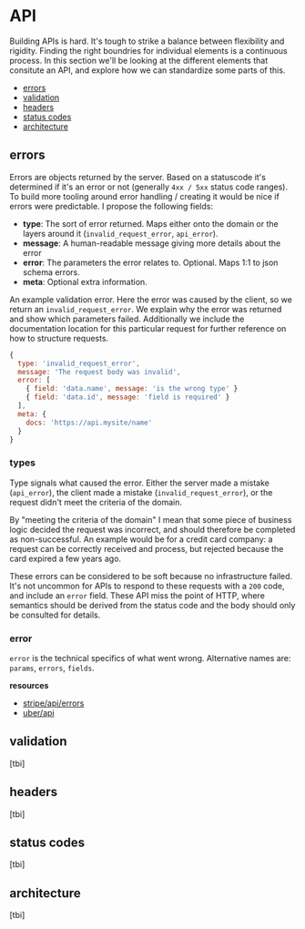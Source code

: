 # API
Building APIs is hard. It's tough to strike a balance between flexibility and
rigidity. Finding the right boundries for individual elements is a continuous
process. In this section we'll be looking at the different elements that
consitute an API, and explore how we can standardize some parts of this.

- [errors](#errors)
- [validation](#validation)
- [headers](#headers)
- [status codes](#status-codes)
- [architecture](#architecture)

## errors
Errors are objects returned by the server. Based on a statuscode it's
determined if it's an error or not (generally `4xx / 5xx` status code ranges).
To build more tooling around error handling / creating it would be nice if
errors were predictable. I propose the following fields:
- __type__: The sort of error returned. Maps either onto the domain or the
  layers around it (`invalid_request_error`, `api_error`).
- __message__: A human-readable message giving more details about the error
- __error__: The parameters the error relates to. Optional. Maps 1:1 to json
  schema errors.
- __meta__: Optional extra information.

An example validation error. Here the error was caused by the client, so we
return an `invalid_request_error`. We explain why the error was returned and
show which parameters failed. Additionally we include the documentation
location for this particular request for further reference on how to structure
requests.
```js
{
  type: 'invalid_request_error',
  message: 'The request body was invalid',
  error: [
    { field: 'data.name', message: 'is the wrong type' }
    { field: 'data.id', message: 'field is required' }
  ],
  meta: {
    docs: 'https://api.mysite/name'
  }
}
```

### types
Type signals what caused the error. Either the server made a mistake
(`api_error`), the client made a mistake (`invalid_request_error`), or the
request didn't meet the criteria of the domain.

By "meeting the criteria of the domain" I mean that some piece of business
logic decided the request was incorrect, and should therefore be completed as
non-successful. An example would be for a credit card company: a request can be
correctly received and process, but rejected because the card expired a few
years ago.

These errors can be considered to be soft because no infrastructure failed.
It's not uncommon for APIs to respond to these requests with a `200` code, and
include an `error` field. These API miss the point of HTTP, where semantics
should be derived from the status code and the body should only be consulted
for details.

### error
`error` is the technical specifics of what went wrong. Alternative names are:
`params`, `errors`, `fields`.

__resources__
- [stripe/api/errors](https://stripe.com/docs/api#errors)
- [uber/api](https://developer.uber.com/v1/api-reference/)

## validation
[tbi]

## headers
[tbi]

## status codes
[tbi]

## architecture
[tbi]
